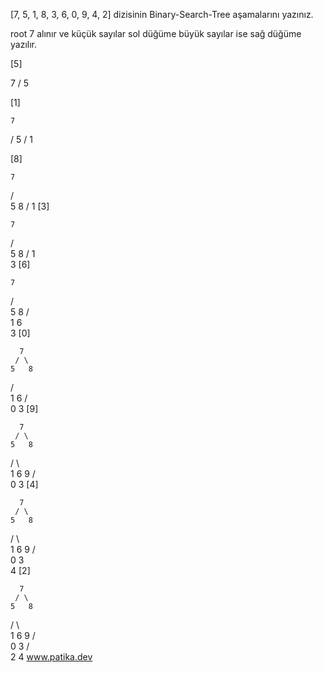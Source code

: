 [7, 5, 1, 8, 3, 6, 0, 9, 4, 2] dizisinin Binary-Search-Tree aşamalarını yazınız.

root 7 alınır ve küçük sayılar sol düğüme büyük sayılar ise sağ düğüme yazılır.

[5]

 7
/
5

[1]

    7
   /
  5
 /
1

[8]

    7
   / \
  5   8
 /
1
[3]

    7
   / \
  5   8
 /
1
 \
  3 
[6]

    7
   / \
  5   8
 / \
1   6
 \
  3
[0]

      7
     / \
    5   8
   / \
  1   6
 / \
0   3
[9]

      7
     / \
    5   8
   / \   \
  1   6   9
 / \
0   3
[4]

      7
     / \
    5   8
   / \   \
  1   6   9
 / \
0   3
     \
      4
[2]

      7
     / \
    5   8
   / \   \
  1   6   9
 / \
0   3
   / \
  2   4
www.patika.dev
